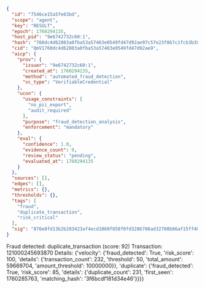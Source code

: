 ```json
{
  "id": "7546ce15a5fe63bd",
  "scope": "agent",
  "key": "RESULT",
  "epoch": 1760294135,
  "host_pid": "9e6742732c60:1",
  "hash": "760dc4d62803a0fba53a57463e0549fd47d92ae97c57e23f867c1fcb3b384b45",
  "cid": "QmV1760dc4d62803a0fba53a57463e0549fd47d92ae9",
  "aicp": {
    "prov": {
      "issuer": "9e6742732c60:1",
      "created_at": 1760294135,
      "method": "automated_fraud_detection",
      "vc_type": "VerifiableCredential"
    },
    "ucon": {
      "usage_constraints": [
        "no_pii_export",
        "audit_required"
      ],
      "purpose": "fraud_detection_analysis",
      "enforcement": "mandatory"
    },
    "eval": {
      "confidence": 1.0,
      "evidence_count": 0,
      "review_status": "pending",
      "evaluated_at": 1760294135
    }
  },
  "sources": [],
  "edges": [],
  "metrics": {},
  "thresholds": {},
  "tags": [
    "fraud",
    "duplicate_transaction",
    "risk_critical"
  ],
  "sig": "876e0fd13b2b283423af4ecd1060f858f0fd3286786ad32708b86af15ff40662"
}
```

Fraud detected: duplicate_transaction (score: 92)
Transaction: 121000245693870
Details: {'velocity': {'fraud_detected': True, 'risk_score': 100, 'details': {'transaction_count': 232, 'threshold': 50, 'total_amount': 59669704, 'amount_threshold': 10000000}}, 'duplicate': {'fraud_detected': True, 'risk_score': 85, 'details': {'duplicate_count': 231, 'first_seen': 1760285763, 'matching_hash': '3f6bcdf181d34e46'}}}}